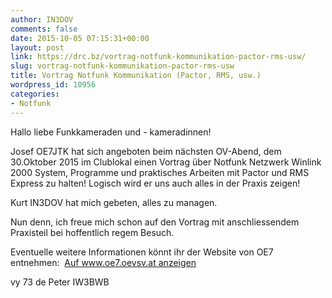 ```yaml
---
author: IN3DOV
comments: false
date: 2015-10-05 07:15:31+00:00
layout: post
link: https://drc.bz/vortrag-notfunk-kommunikation-pactor-rms-usw/
slug: vortrag-notfunk-kommunikation-pactor-rms-usw
title: Vortrag Notfunk Kommunikation (Pactor, RMS, usw.)
wordpress_id: 10956
categories:
- Notfunk
---
```


Hallo liebe Funkkameraden und - kameradinnen!


Josef OE7JTK hat sich angeboten beim nächsten OV-Abend, dem 30.Oktober 2015 im Clublokal einen Vortrag über Notfunk Netzwerk Winlink 2000 System, Programme und praktisches Arbeiten mit Pactor und RMS Express zu halten! Logisch wird er uns auch alles in der Praxis zeigen!


Kurt IN3DOV hat mich gebeten, alles zu managen.




Nun denn, ich freue mich schon auf den Vortrag mit anschliessendem Praxisteil bei hoffentlich regem Besuch.




Eventuelle weitere Informationen könnt ihr der Website von OE7 entnehmen:  [Auf www.oe7.oevsv.at anzeigen](http://www.oe7.oevsv.at/notfunk/Winlink-Netzwerk/)




vy 73 de Peter IW3BWB







